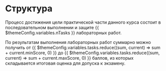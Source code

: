 # Структура

Процесс достижения цели практической части данного курса состоит в последовательном выполнении и защите {{ $themeConfig.variables.nTasks }} лабораторных работ.

По результатам выполнения лабораторных работ суммарно можно получить
от {{ $themeConfig.variables.tasks.reduce((sum, current) => sum + current.minScore, 0) }}
до {{ $themeConfig.variables.tasks.reduce((sum, current) => sum + current.maxScore, 0) }}
баллов, из которых складывается итоговая оценка для допуска к экзамену.